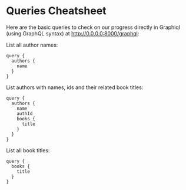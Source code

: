 # Queries Cheatsheet

Here are the basic queries to check on our progress 
directly in Graphiql (using GraphQL syntax) at http://0.0.0.0:8000/graphql:

List all author names:
```
query {
  authors {
    name
  }
}
```

List authors with names, ids and their related book titles:
```
query {
  authors {
    name
    authId
    books {
      title
    }
  }
}
```
List all book titles:
```
query {
  books {
    title
  }
}
```